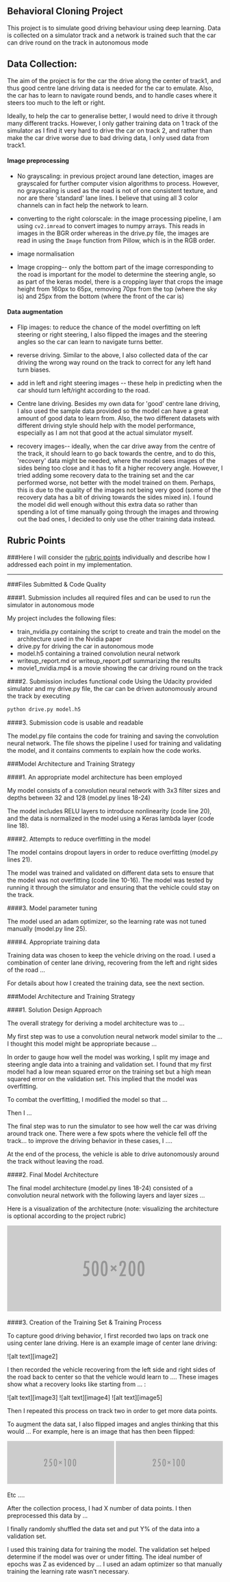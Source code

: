 ## Behavioral Cloning Project

This project is to simulate good driving behaviour using deep learning. Data is collected on a simulator track and a
network is trained such that the car can drive round on the track in autonomous mode

## Data Collection:
The aim of the project is for the car the drive along the center of track1, and thus good centre lane driving data is
needed for the car to emulate. Also, the car has to learn to navigate round bends, and to handle cases where it steers too
much to the left or right.

Ideally, to help the car to generalise better, I would need to drive it through many different tracks. However, I only gather
training data on 1 track of the simulator as I find it very hard to drive the car on track 2, and rather than make the car drive
worse due to bad driving data, I only used data from track1.

#### Image preprocessing
- No grayscaling: in previous project around lane detection, images are grayscaled for further computer vision algorithms to process.
However, no grayscaling is used as the road is not of one consistent texture, and nor are there 'standard' lane lines. I believe that
using all 3 color channels can in fact help the network to learn.


- converting to the right colorscale: in the image processing pipeline, I am using `cv2.imread` to convert images to numpy arrays. This reads in images in the BGR order whereas in the drive.py file, the images are read in using the `Image` function from Pillow, which is in the RGB order.

- image normalisation

- Image cropping-- only the bottom part of the image corresponding to the road is important for the model
to determine the steering angle, so as part of the keras model, there is a cropping layer that crops the image height
from 160px to 65px, removing 70px from the top (where the sky is) and 25px from the bottom (where the front of the car is)

#### Data augmentation

- Flip images: to reduce the chance of the model overfitting on left steering or right steering, I also flipped the images and the
steering angles so the car can learn to navigate turns better.

- reverse driving. Similar to the above, I also collected data of the car driving the wrong way round on the track to correct for any left hand turn biases.

- add in left and right steering images -- these help in predicting when the car should turn left/right according
to the road. 

- Centre lane driving. Besides my own data for 'good' centre lane driving, I also used the sample data provided so the model can have a great amount of good data to learn from. Also, the two different datasets with different driving style should help
with the model performance, especially as I am not that good at
the actual simulator myself.

- recovery images-- ideally, when the car drive away from the centre of the track, it should learn to go back towards the centre, and to do this, 'recovery' data might be needed, where the model sees images of the sides being too close and it has to fit a higher recovery angle.  However, I tried adding some recovery data to the training set and the car performed worse, not better with the model trained on them. Perhaps, this is due to the quality of the images not being very good (some of the recovery data has a bit of driving towards the sides mixed in). I found the model did well enough without this extra data so rather than spending a lot of time
manually going through the images and throwing out the bad ones, I decided to only use the other training data instead.

[//]: # (Image References)

[image1]: ./examples/placeholder.png "Model Visualization"
[image6]: ./examples/placeholder_small.png "Normal Image"
[image7]: ./examples/placeholder_small.png "Flipped Image"

## Rubric Points
###Here I will consider the [rubric points](https://review.udacity.com/#!/rubrics/432/view) individually and describe how I addressed each point in my implementation.  

---
###Files Submitted & Code Quality

####1. Submission includes all required files and can be used to run the simulator in autonomous mode

My project includes the following files:
* train_nvidia.py containing the script to create and train the model on the architecture used in the Nvidia paper
* drive.py for driving the car in autonomous mode
* model.h5 containing a trained convolution neural network
* writeup_report.md or writeup_report.pdf summarizing the results
* movie1_nvidia.mp4 is a movie showing the car driving round on the track

####2. Submission includes functional code
Using the Udacity provided simulator and my drive.py file, the car can be driven autonomously around the track by executing
```sh
python drive.py model.h5
```

####3. Submission code is usable and readable

The model.py file contains the code for training and saving the convolution neural network. The file shows the pipeline I used for training and validating the model, and it contains comments to explain how the code works.

###Model Architecture and Training Strategy

####1. An appropriate model architecture has been employed

My model consists of a convolution neural network with 3x3 filter sizes and depths between 32 and 128 (model.py lines 18-24)

The model includes RELU layers to introduce nonlinearity (code line 20), and the data is normalized in the model using a Keras lambda layer (code line 18).

####2. Attempts to reduce overfitting in the model

The model contains dropout layers in order to reduce overfitting (model.py lines 21).

The model was trained and validated on different data sets to ensure that the model was not overfitting (code line 10-16). The model was tested by running it through the simulator and ensuring that the vehicle could stay on the track.

####3. Model parameter tuning

The model used an adam optimizer, so the learning rate was not tuned manually (model.py line 25).

####4. Appropriate training data

Training data was chosen to keep the vehicle driving on the road. I used a combination of center lane driving, recovering from the left and right sides of the road ...

For details about how I created the training data, see the next section.

###Model Architecture and Training Strategy

####1. Solution Design Approach

The overall strategy for deriving a model architecture was to ...

My first step was to use a convolution neural network model similar to the ... I thought this model might be appropriate because ...

In order to gauge how well the model was working, I split my image and steering angle data into a training and validation set. I found that my first model had a low mean squared error on the training set but a high mean squared error on the validation set. This implied that the model was overfitting.

To combat the overfitting, I modified the model so that ...

Then I ...

The final step was to run the simulator to see how well the car was driving around track one. There were a few spots where the vehicle fell off the track... to improve the driving behavior in these cases, I ....

At the end of the process, the vehicle is able to drive autonomously around the track without leaving the road.

####2. Final Model Architecture

The final model architecture (model.py lines 18-24) consisted of a convolution neural network with the following layers and layer sizes ...

Here is a visualization of the architecture (note: visualizing the architecture is optional according to the project rubric)

![alt text][image1]

####3. Creation of the Training Set & Training Process

To capture good driving behavior, I first recorded two laps on track one using center lane driving. Here is an example image of center lane driving:

![alt text][image2]

I then recorded the vehicle recovering from the left side and right sides of the road back to center so that the vehicle would learn to .... These images show what a recovery looks like starting from ... :

![alt text][image3]
![alt text][image4]
![alt text][image5]

Then I repeated this process on track two in order to get more data points.

To augment the data sat, I also flipped images and angles thinking that this would ... For example, here is an image that has then been flipped:

![alt text][image6]
![alt text][image7]

Etc ....

After the collection process, I had X number of data points. I then preprocessed this data by ...


I finally randomly shuffled the data set and put Y% of the data into a validation set.

I used this training data for training the model. The validation set helped determine if the model was over or under fitting. The ideal number of epochs was Z as evidenced by ... I used an adam optimizer so that manually training the learning rate wasn't necessary.
